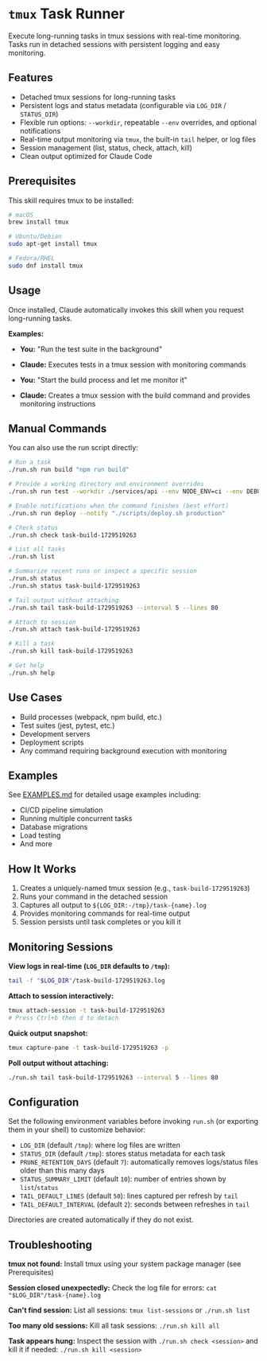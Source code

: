 # `tmux` Task Runner

Execute long-running tasks in tmux sessions with real-time monitoring. Tasks run in detached sessions with persistent logging and easy monitoring.

## Features

- Detached tmux sessions for long-running tasks
- Persistent logs and status metadata (configurable via `LOG_DIR` / `STATUS_DIR`)
- Flexible run options: `--workdir`, repeatable `--env` overrides, and optional notifications
- Real-time output monitoring via `tmux`, the built-in `tail` helper, or log files
- Session management (list, status, check, attach, kill)
- Clean output optimized for Claude Code

## Prerequisites

This skill requires tmux to be installed:

```bash
# macOS
brew install tmux

# Ubuntu/Debian
sudo apt-get install tmux

# Fedora/RHEL
sudo dnf install tmux
```

## Usage

Once installed, Claude automatically invokes this skill when you request long-running tasks.

**Examples:**

- **You:** "Run the test suite in the background"
- **Claude:** Executes tests in a tmux session with monitoring commands

- **You:** "Start the build process and let me monitor it"
- **Claude:** Creates a tmux session with the build command and provides monitoring instructions

## Manual Commands

You can also use the run script directly:

```bash
# Run a task
./run.sh run build "npm run build"

# Provide a working directory and environment overrides
./run.sh run test --workdir ./services/api --env NODE_ENV=ci --env DEBUG=1 "npm test -- --runInBand"

# Enable notifications when the command finishes (best effort)
./run.sh run deploy --notify "./scripts/deploy.sh production"

# Check status
./run.sh check task-build-1729519263

# List all tasks
./run.sh list

# Summarize recent runs or inspect a specific session
./run.sh status
./run.sh status task-build-1729519263

# Tail output without attaching
./run.sh tail task-build-1729519263 --interval 5 --lines 80

# Attach to session
./run.sh attach task-build-1729519263

# Kill a task
./run.sh kill task-build-1729519263

# Get help
./run.sh help
```

## Use Cases

- Build processes (webpack, npm build, etc.)
- Test suites (jest, pytest, etc.)
- Development servers
- Deployment scripts
- Any command requiring background execution with monitoring

## Examples

See [EXAMPLES.md](EXAMPLES.md) for detailed usage examples including:
- CI/CD pipeline simulation
- Running multiple concurrent tasks
- Database migrations
- Load testing
- And more

## How It Works

1. Creates a uniquely-named tmux session (e.g., `task-build-1729519263`)
2. Runs your command in the detached session
3. Captures all output to `${LOG_DIR:-/tmp}/task-{name}.log`
4. Provides monitoring commands for real-time output
5. Session persists until task completes or you kill it

## Monitoring Sessions

**View logs in real-time (`LOG_DIR` defaults to `/tmp`):**
```bash
tail -f "$LOG_DIR"/task-build-1729519263.log
```

**Attach to session interactively:**
```bash
tmux attach-session -t task-build-1729519263
# Press Ctrl+b then d to detach
```

**Quick output snapshot:**
```bash
tmux capture-pane -t task-build-1729519263 -p
```

**Poll output without attaching:**
```bash
./run.sh tail task-build-1729519263 --interval 5 --lines 80
```

## Configuration

Set the following environment variables before invoking `run.sh` (or exporting them in your shell) to customize behavior:

- `LOG_DIR` (default `/tmp`): where log files are written
- `STATUS_DIR` (default `/tmp`): stores status metadata for each task
- `PRUNE_RETENTION_DAYS` (default `7`): automatically removes logs/status files older than this many days
- `STATUS_SUMMARY_LIMIT` (default `10`): number of entries shown by `list`/`status`
- `TAIL_DEFAULT_LINES` (default `50`): lines captured per refresh by `tail`
- `TAIL_DEFAULT_INTERVAL` (default `2`): seconds between refreshes in `tail`

Directories are created automatically if they do not exist.

## Troubleshooting

**tmux not found:**
Install tmux using your system package manager (see Prerequisites)

**Session closed unexpectedly:**
Check the log file for errors: `cat "$LOG_DIR"/task-{name}.log`

**Can't find session:**
List all sessions: `tmux list-sessions` or `./run.sh list`

**Too many old sessions:**
Kill all task sessions: `./run.sh kill all`

**Task appears hung:**
Inspect the session with `./run.sh check <session>` and kill it if needed: `./run.sh kill <session>`
